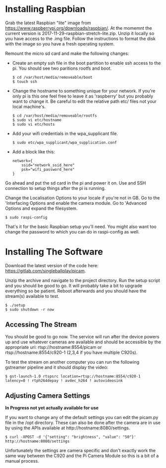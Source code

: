 # Installing Raspbian

Grab the latest Raspbian "lite" image from https://www.raspberrypi.org/downloads/raspbian/. At the momemnt the current version is 2017-11-29-raspbian-stretch-lite.zip. Unzip it locally so you have access to the .img file. Follow the instructions to format the disk with the image so you have a fresh operating system.

Remount the micro sd card and make the following changes:
- Create an empty ssh file in the boot partition to enable ssh access to the pi. You should see two paritions rootfs and boot.

    ```
    $ cd /var/host/media/removeable/boot
    $ touch ssh
    ```

- Change the hostname to something unique for your network. If you're only pi is this one feel free to leave it as 'raspberry' but you probably want to change it. Be careful to edit the relative path etc/ files not your local machine's.

    ```
    $ cd /var/host/media/removeable/rootfs
    $ sudo vi etc/hostname
    $ sudo vi etc/hosts
    ```

- Add your wifi credentials in the wpa_supplicant file.

    ```
    $ sudo etc/wpa_supplicant/wpa_supplication.conf
    ```

- Add a block like this:

    ```
    network={
        ssid="network_ssid_here"
        psk="wifi_password_here"
    }
    ```

Go ahead and put the sd card in the pi and power it on. Use and SSH connection to setup things after the pi is running.

Change the Localisation Options to your locale if you're not in GB. Go to the 'Interfacing Options and enable the camera module. Go to 'Advanced Options and expand the filesystem.

    $ sudo raspi-config

That's it for the basic Raspbian setup you'll need. You might also want too change the password to which you can do in raspi-config as well.

# Installing The Software

Download the latest version of the code here: https://gitlab.com/singleballplay/picam.

Unzip the archive and navigate to the project directory. Run the setup script and you should be good to go. It will probably take a bit to upgrade everything so be patient. Reboot afterwards and you should have the stream(s) available to test.

    $ ./setup
    $ sudo shutdown -r now

## Accessing The Stream

You should be good to go now. The service will run after the device powers up and use whatever cameras are available and should be accessible by the appropriate uri: rtsp://hostname:8554/picam or rtsp://hostname:8554/c920-1 (2,3,4 if you have multiple C920s).

To test the stream on another computer you can run the following gstreamer pipeline and it should display the video:

    $ gst-launch-1.0 rtspsrc location=rtsp://hostname:8554/c920-1 latency=0 ! rtph264depay ! avdec_h264 ! autovideosink

## Adjusting Camera Settings

**In Progress not yet actually available for use**

If you want to change any of the default settings you can edit the picam.py file in the /opt directory. These can also be done after the camera are in use by using the APIs available at http://hostname:8080/settings.

    $ curl -XPOST -d '{"setting": "brightness", "value": "50"}' http://hostname:8080/settings

Unfortunately the settings are camera specific and don't exactly work the same way between the C920 and the Pi Camera Module so this is a bit of a manual process.
